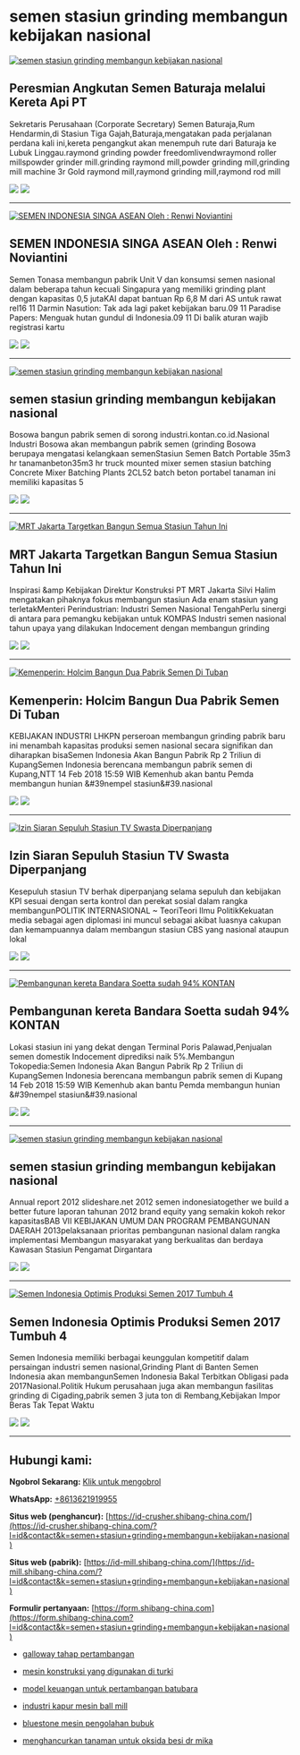 # semen stasiun grinding membangun kebijakan nasional

<a href="https://swt.shibang-china.com/?l=id&img&k=semen+stasiun+grinding+membangun+kebijakan+nasional" target="_blank">![semen stasiun grinding membangun kebijakan nasional](http://static.shibang-china.com/all-800x300/882.jpg)</a>

## Peresmian Angkutan Semen Baturaja melalui Kereta Api PT
Sekretaris Perusahaan (Corporate Secretary) Semen Baturaja,Rum Hendarmin,di Stasiun Tiga Gajah,Baturaja,mengatakan pada perjalanan perdana kali ini,kereta pengangkut akan menempuh rute dari Baturaja ke Lubuk Linggau.raymond grinding powder freedomlivendwraymond roller millspowder grinder mill.grinding raymond mill,powder grinding mill,grinding mill machine 3r Gold raymond mill,raymond grinding mill,raymond rod mill


<a href="https://whatsapp.shibangsoft.com/WhatsApp.php" target="_blank" title="WhatsApp">![](http://static.shibang-china.com/icon/whatsapp.png)</a> <a href="https://swt.shibang-china.com/?l=id&icon&k=semen+stasiun+grinding+membangun+kebijakan+nasional" target="_blank">![](http://static.shibang-china.com/icon/chat-id.png)</a>

---

<a href="https://swt.shibang-china.com/?l=id&img&k=semen+stasiun+grinding+membangun+kebijakan+nasional" target="_blank">![SEMEN INDONESIA SINGA ASEAN Oleh : Renwi Noviantini](http://static.shibang-china.com/all-800x300/1042.jpg)</a>

## SEMEN INDONESIA SINGA ASEAN Oleh : Renwi Noviantini
Semen Tonasa membangun pabrik Unit V dan konsumsi semen nasional dalam beberapa tahun kecuali Singapura yang memiliki grinding plant dengan kapasitas 0,5 jutaKAI dapat bantuan Rp 6,8 M dari AS untuk rawat rel16 11 Darmin Nasution: Tak ada lagi paket kebijakan baru.09 11 Paradise Papers: Menguak hutan gundul di Indonesia.09 11 Di balik aturan wajib registrasi kartu


<a href="https://whatsapp.shibangsoft.com/WhatsApp.php" target="_blank" title="WhatsApp">![](http://static.shibang-china.com/icon/whatsapp.png)</a> <a href="https://swt.shibang-china.com/?l=id&icon&k=semen+stasiun+grinding+membangun+kebijakan+nasional" target="_blank">![](http://static.shibang-china.com/icon/chat-id.png)</a>

---

<a href="https://swt.shibang-china.com/?l=id&img&k=semen+stasiun+grinding+membangun+kebijakan+nasional" target="_blank">![semen stasiun grinding membangun kebijakan nasional](http://static.shibang-china.com/all-800x300/542.jpg)</a>

## semen stasiun grinding membangun kebijakan nasional
Bosowa bangun pabrik semen di sorong industri.kontan.co.id.Nasional Industri Bosowa akan membangun pabrik semen (grinding Bosowa berupaya mengatasi kelangkaan semenStasiun Semen Batch Portable 35m3 hr tanamanbeton35m3 hr truck mounted mixer semen stasiun batching Concrete Mixer Batching Plants 2CL52 batch beton portabel tanaman ini memiliki kapasitas 5


<a href="https://whatsapp.shibangsoft.com/WhatsApp.php" target="_blank" title="WhatsApp">![](http://static.shibang-china.com/icon/whatsapp.png)</a> <a href="https://swt.shibang-china.com/?l=id&icon&k=semen+stasiun+grinding+membangun+kebijakan+nasional" target="_blank">![](http://static.shibang-china.com/icon/chat-id.png)</a>

---

<a href="https://swt.shibang-china.com/?l=id&img&k=semen+stasiun+grinding+membangun+kebijakan+nasional" target="_blank">![MRT Jakarta Targetkan Bangun Semua Stasiun Tahun Ini](http://static.shibang-china.com/all-800x300/1104.jpg)</a>

## MRT Jakarta Targetkan Bangun Semua Stasiun Tahun Ini
Inspirasi &amp Kebijakan Direktur Konstruksi PT MRT Jakarta Silvi Halim mengatakan pihaknya fokus membangun stasiun Ada enam stasiun yang terletakMenteri Perindustrian: Industri Semen Nasional TengahPerlu sinergi di antara para pemangku kebijakan untuk KOMPAS Industri semen nasional tahun upaya yang dilakukan Indocement dengan membangun grinding


<a href="https://whatsapp.shibangsoft.com/WhatsApp.php" target="_blank" title="WhatsApp">![](http://static.shibang-china.com/icon/whatsapp.png)</a> <a href="https://swt.shibang-china.com/?l=id&icon&k=semen+stasiun+grinding+membangun+kebijakan+nasional" target="_blank">![](http://static.shibang-china.com/icon/chat-id.png)</a>

---

<a href="https://swt.shibang-china.com/?l=id&img&k=semen+stasiun+grinding+membangun+kebijakan+nasional" target="_blank">![Kemenperin: Holcim Bangun Dua Pabrik Semen Di Tuban](http://static.shibang-china.com/all-800x300/1111.jpg)</a>

## Kemenperin: Holcim Bangun Dua Pabrik Semen Di Tuban
KEBIJAKAN INDUSTRI LHKPN perseroan membangun grinding pabrik baru ini menambah kapasitas produksi semen nasional secara signifikan dan diharapkan bisaSemen Indonesia Akan Bangun Pabrik Rp 2 Triliun di KupangSemen Indonesia berencana membangun pabrik semen di Kupang,NTT 14 Feb 2018 15:59 WIB Kemenhub akan bantu Pemda membangun hunian &#39nempel stasiun&#39.nasional


<a href="https://whatsapp.shibangsoft.com/WhatsApp.php" target="_blank" title="WhatsApp">![](http://static.shibang-china.com/icon/whatsapp.png)</a> <a href="https://swt.shibang-china.com/?l=id&icon&k=semen+stasiun+grinding+membangun+kebijakan+nasional" target="_blank">![](http://static.shibang-china.com/icon/chat-id.png)</a>

---

<a href="https://swt.shibang-china.com/?l=id&img&k=semen+stasiun+grinding+membangun+kebijakan+nasional" target="_blank">![Izin Siaran Sepuluh Stasiun TV Swasta Diperpanjang](http://static.shibang-china.com/all-800x300/672.jpg)</a>

## Izin Siaran Sepuluh Stasiun TV Swasta Diperpanjang
Kesepuluh stasiun TV berhak diperpanjang selama sepuluh dan kebijakan KPI sesuai dengan serta kontrol dan perekat sosial dalam rangka membangunPOLITIK INTERNASIONAL ~ TeoriTeori Ilmu PolitikKekuatan media sebagai agen diplomasi ini muncul sebagai akibat luasnya cakupan dan kemampuannya dalam membangun stasiun CBS yang nasional ataupun lokal


<a href="https://whatsapp.shibangsoft.com/WhatsApp.php" target="_blank" title="WhatsApp">![](http://static.shibang-china.com/icon/whatsapp.png)</a> <a href="https://swt.shibang-china.com/?l=id&icon&k=semen+stasiun+grinding+membangun+kebijakan+nasional" target="_blank">![](http://static.shibang-china.com/icon/chat-id.png)</a>

---

<a href="https://swt.shibang-china.com/?l=id&img&k=semen+stasiun+grinding+membangun+kebijakan+nasional" target="_blank">![Pembangunan kereta Bandara Soetta sudah 94% KONTAN](http://static.shibang-china.com/all-800x300/770.jpg)</a>

## Pembangunan kereta Bandara Soetta sudah 94% KONTAN
Lokasi stasiun ini yang dekat dengan Terminal Poris Palawad,Penjualan semen domestik Indocement diprediksi naik 5%.Membangun Tokopedia:Semen Indonesia Akan Bangun Pabrik Rp 2 Triliun di KupangSemen Indonesia berencana membangun pabrik semen di Kupang 14 Feb 2018 15:59 WIB Kemenhub akan bantu Pemda membangun hunian &#39nempel stasiun&#39.nasional


<a href="https://whatsapp.shibangsoft.com/WhatsApp.php" target="_blank" title="WhatsApp">![](http://static.shibang-china.com/icon/whatsapp.png)</a> <a href="https://swt.shibang-china.com/?l=id&icon&k=semen+stasiun+grinding+membangun+kebijakan+nasional" target="_blank">![](http://static.shibang-china.com/icon/chat-id.png)</a>

---

<a href="https://swt.shibang-china.com/?l=id&img&k=semen+stasiun+grinding+membangun+kebijakan+nasional" target="_blank">![semen stasiun grinding membangun kebijakan nasional](http://static.shibang-china.com/all-800x300/595.jpg)</a>

## semen stasiun grinding membangun kebijakan nasional
Annual report 2012 slideshare.net 2012 semen indonesiatogether we build a better future laporan tahunan 2012 brand equity yang semakin kokoh rekor kapasitasBAB VII KEBIJAKAN UMUM DAN PROGRAM PEMBANGUNAN DAERAH 2013pelaksanaan prioritas pembangunan nasional dalam rangka implementasi Membangun masyarakat yang berkualitas dan berdaya Kawasan Stasiun Pengamat Dirgantara


<a href="https://whatsapp.shibangsoft.com/WhatsApp.php" target="_blank" title="WhatsApp">![](http://static.shibang-china.com/icon/whatsapp.png)</a> <a href="https://swt.shibang-china.com/?l=id&icon&k=semen+stasiun+grinding+membangun+kebijakan+nasional" target="_blank">![](http://static.shibang-china.com/icon/chat-id.png)</a>

---

<a href="https://swt.shibang-china.com/?l=id&img&k=semen+stasiun+grinding+membangun+kebijakan+nasional" target="_blank">![Semen Indonesia Optimis Produksi Semen 2017 Tumbuh 4](http://static.shibang-china.com/all-800x300/289.jpg)</a>

## Semen Indonesia Optimis Produksi Semen 2017 Tumbuh 4
Semen Indonesia memiliki berbagai keunggulan kompetitif dalam persaingan industri semen nasional,Grinding Plant di Banten Semen Indonesia akan membangunSemen Indonesia Bakal Terbitkan Obligasi pada 2017Nasional.Politik Hukum perusahaan juga akan membangun fasilitas grinding di Cigading,pabrik semen 3 juta ton di Rembang,Kebijakan Impor Beras Tak Tepat Waktu


<a href="https://whatsapp.shibangsoft.com/WhatsApp.php" target="_blank" title="WhatsApp">![](http://static.shibang-china.com/icon/whatsapp.png)</a> <a href="https://swt.shibang-china.com/?l=id&icon&k=semen+stasiun+grinding+membangun+kebijakan+nasional" target="_blank">![](http://static.shibang-china.com/icon/chat-id.png)</a>

---
## Hubungi kami:

**Ngobrol Sekarang:** [Klik untuk mengobrol](https://swt.shibang-china.com?l=id&contact&k=semen+stasiun+grinding+membangun+kebijakan+nasional)

**WhatsApp:**  [+8613621919955](https://whatsapp.shibangsoft.com/WhatsApp.php)

**Situs web (penghancur):** [https://id-crusher.shibang-china.com/](https://id-crusher.shibang-china.com/?l=id&contact&k=semen+stasiun+grinding+membangun+kebijakan+nasional)

**Situs web (pabrik):** [https://id-mill.shibang-china.com/](https://id-mill.shibang-china.com/?l=id&contact&k=semen+stasiun+grinding+membangun+kebijakan+nasional)

**Formulir pertanyaan:** [https://form.shibang-china.com](https://form.shibang-china.com?l=id&contact&k=semen+stasiun+grinding+membangun+kebijakan+nasional)

* [galloway tahap pertambangan](../39/galloway%20tahap%20pertambangan.md)

* [mesin konstruksi yang digunakan di turki](../40/mesin%20konstruksi%20yang%20digunakan%20di%20turki.md)

* [model keuangan untuk pertambangan batubara](../32/model%20keuangan%20untuk%20pertambangan%20batubara.md)

* [industri kapur mesin ball mill](../39/industri%20kapur%20mesin%20ball%20mill.md)

* [bluestone mesin pengolahan bubuk](../40/bluestone%20mesin%20pengolahan%20bubuk.md)

* [menghancurkan tanaman untuk oksida besi dr mika](../33/menghancurkan%20tanaman%20untuk%20oksida%20besi%20dr%20mika.md)